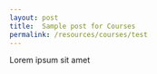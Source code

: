 ```yaml
---
layout: post
title:  Sample post for Courses
permalink: /resources/courses/test
---
```

Lorem ipsum sit amet
